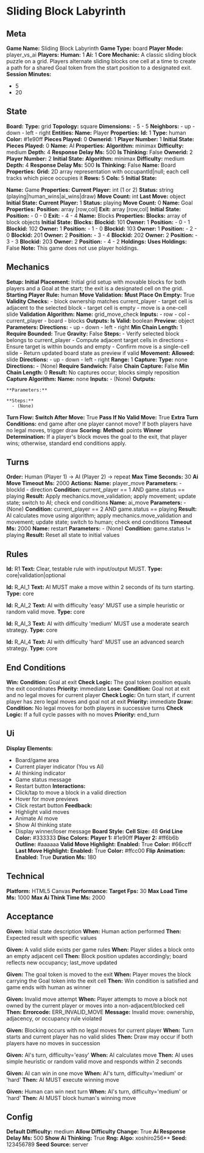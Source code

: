 # Sliding Block Labyrinth

## Meta

**Game Name:** Sliding Block Labyrinth
**Game Type:** board
**Player Mode:** player_vs_ai
**Players:**
  **Human:** 1
  **Ai:** 1
**Core Mechanic:** A classic sliding block puzzle on a grid. Players alternate sliding blocks one cell at a time to create a path for a shared Goal token from the start position to a designated exit.
**Session Minutes:**
  - 5
  - 20

## State

**Board:**
  **Type:** grid
  **Topology:** square
  **Dimensions:**
    - 5
    - 5
  **Neighbors:**
    - up
    - down
    - left
    - right
**Entities:**
  **Name:** Player
  **Properties:**
    **Id:** 1
    **Type:** human
    **Color:** #1e90ff
    **Pieces Played:** 0
    **Ownerid:** 1
    **Player Number:** 1
  **Initial State:**
    **Pieces Played:** 0
  **Name:** AI
  **Properties:**
    **Algorithm:** minimax
    **Difficulty:** medium
    **Depth:** 4
    **Response Delay Ms:** 500
    **Is Thinking:** False
    **Ownerid:** 2
    **Player Number:** 2
  **Initial State:**
    **Algorithm:** minimax
    **Difficulty:** medium
    **Depth:** 4
    **Response Delay Ms:** 500
    **Is Thinking:** False
  **Name:** Board
  **Properties:**
    **Grid:** 2D array representation with occupantId|null; each cell tracks which piece occupies it
    **Rows:** 5
    **Cols:** 5
  **Initial State:**

  **Name:** Game
  **Properties:**
    **Current Player:** int (1 or 2)
    **Status:** string (playing|human_wins|ai_wins|draw)
    **Move Count:** int
    **Last Move:** object
  **Initial State:**
    **Current Player:** 1
    **Status:** playing
    **Move Count:** 0
  **Name:** Goal
  **Properties:**
    **Position:** array [row,col]
    **Exit:** array [row,col]
  **Initial State:**
    **Position:**
      - 0
      - 0
    **Exit:**
      - 4
      - 4
  **Name:** Blocks
  **Properties:**
    **Blocks:** array of block objects
  **Initial State:**
    **Blocks:**
      **Blockid:** 101
      **Owner:** 1
      **Position:**
        - 0
        - 1
      **Blockid:** 102
      **Owner:** 1
      **Position:**
        - 1
        - 0
      **Blockid:** 103
      **Owner:** 1
      **Position:**
        - 2
        - 0
      **Blockid:** 201
      **Owner:** 2
      **Position:**
        - 3
        - 4
      **Blockid:** 202
      **Owner:** 2
      **Position:**
        - 3
        - 3
      **Blockid:** 203
      **Owner:** 2
      **Position:**
        - 4
        - 2
**Holdings:**
  **Uses Holdings:** False
  **Note:** This game does not use player holdings.

## Mechanics

**Setup:**
  **Initial Placement:** Initial grid setup with movable blocks for both players and a Goal at the start; the exit is a designated cell on the grid.
  **Starting Player Rule:** human
**Move Validation:**
  **Must Place On Empty:** True
  **Validity Checks:**
    - block ownership matches current_player
    - target cell is adjacent to the selected block
    - target cell is empty
    - move is a one-cell slide
  **Validation Algorithm:**
    **Name:** grid_move_check
    **Inputs:**
      - row
      - col
      - current_player
      - board
      - blocks
    **Outputs:**
      **Is Valid:** boolean
      **Preview:** object
    **Parameters:**
      **Directions:**
        - up
        - down
        - left
        - right
      **Min Chain Length:** 1
      **Require Bounded:** True
      **Gravity:** False
    **Steps:**
      - Verify selected block belongs to current_player
      - Compute adjacent target cells in directions
      - Ensure target is within bounds and empty
      - Confirm move is a single-cell slide
      - Return updated board state as preview if valid
**Movement:**
  **Allowed:** slide
  **Directions:**
    - up
    - down
    - left
    - right
  **Range:** 1
**Capture:**
  **Type:** none
  **Directions:**
    - (None)
  **Require Sandwich:** False
  **Chain Capture:** False
  **Min Chain Length:** 0
  **Result:** No captures occur; blocks simply reposition
  **Capture Algorithm:**
    **Name:** none
    **Inputs:**
      - (None)
    **Outputs:**

    **Parameters:**

    **Steps:**
      - (None)
**Turn Flow:**
  **Switch After Move:** True
  **Pass If No Valid Move:** True
  **Extra Turn Conditions:** end game after one player cannot move? If both players have no legal moves, trigger draw
**Scoring:**
  **Method:** points
  **Winner Determination:** If a player's block moves the goal to the exit, that player wins; otherwise, standard end conditions apply.

## Turns

**Order:** Human (Player 1) → AI (Player 2) → repeat
**Max Time Seconds:** 30
**Ai Move Timeout Ms:** 2000
**Actions:**
  **Name:** player_move
  **Parameters:**
    - blockId
    - direction
  **Condition:** current_player == 1 AND game.status == playing
  **Result:** Apply mechanics.move_validation; apply movement; update state; switch to AI; check end conditions
  **Name:** ai_move
  **Parameters:**
    - (None)
  **Condition:** current_player == 2 AND game.status == playing
  **Result:** AI calculates move using algorithm; apply mechanics.move_validation and movement; update state; switch to human; check end conditions
  **Timeout Ms:** 2000
  **Name:** restart
  **Parameters:**
    - (None)
  **Condition:** game.status != playing
  **Result:** Reset all state to initial values

## Rules


**Id:** R1
**Text:** Clear, testable rule with input/output MUST.
**Type:** core|validation|optional


**Id:** R_AI_1
**Text:** AI MUST make a move within 2 seconds of its turn starting.
**Type:** core


**Id:** R_AI_2
**Text:** AI with difficulty 'easy' MUST use a simple heuristic or random valid move.
**Type:** core


**Id:** R_AI_3
**Text:** AI with difficulty 'medium' MUST use a moderate search strategy.
**Type:** core


**Id:** R_AI_4
**Text:** AI with difficulty 'hard' MUST use an advanced search strategy.
**Type:** core


## End Conditions

**Win:**
  **Condition:** Goal at exit
  **Check Logic:** The goal token position equals the exit coordinates
  **Priority:** immediate
**Lose:**
  **Condition:** Goal not at exit and no legal moves for current player
  **Check Logic:** On turn start, if current player has zero legal moves and goal not at exit
  **Priority:** immediate
**Draw:**
  **Condition:** No legal moves for both players in successive turns
  **Check Logic:** If a full cycle passes with no moves
  **Priority:** end_turn

## Ui

**Display Elements:**
  - Board/game area
  - Current player indicator (You vs AI)
  - AI thinking indicator
  - Game status message
  - Restart button
**Interactions:**
  - Click/tap to move a block in a valid direction
  - Hover for move previews
  - Click restart button
**Feedback:**
  - Highlight valid moves
  - Animate AI move
  - Show AI thinking state
  - Display winner/loser message
**Board Style:**
  **Cell Size:** 48
  **Grid Line Color:** #333333
  **Disc Colors:**
    **Player 1:** #1e90ff
    **Player 2:** #ff6b6b
    **Outline:** #aaaaaa
  **Valid Move Highlight:**
    **Enabled:** True
    **Color:** #66ccff
  **Last Move Highlight:**
    **Enabled:** True
    **Color:** #ffcc00
  **Flip Animation:**
    **Enabled:** True
    **Duration Ms:** 180

## Technical

**Platform:** HTML5 Canvas
**Performance:**
  **Target Fps:** 30
  **Max Load Time Ms:** 1000
  **Max Ai Think Time Ms:** 2000

## Acceptance


**Given:** Initial state description
**When:** Human action performed
**Then:** Expected result with specific values


**Given:** A valid slide exists per game rules
**When:** Player slides a block onto an empty adjacent cell
**Then:** Block position updates accordingly; board reflects new occupancy; last_move updated


**Given:** The goal token is moved to the exit
**When:** Player moves the block carrying the Goal token into the exit cell
**Then:** Win condition is satisfied and game ends with human as winner


**Given:** Invalid move attempt
**When:** Player attempts to move a block not owned by the current player or moves into a non-adjacent/blocked cell
**Then:**
  **Errorcode:** ERR_INVALID_MOVE
  **Message:** Invalid move: ownership, adjacency, or occupancy rule violated


**Given:** Blocking occurs with no legal moves for current player
**When:** Turn starts and current player has no valid slides
**Then:** Draw may occur if both players have no moves in succession


**Given:** AI's turn, difficulty='easy'
**When:** AI calculates move
**Then:** AI uses simple heuristic or random valid move and responds within 2 seconds


**Given:** AI can win in one move
**When:** AI's turn, difficulty='medium' or 'hard'
**Then:** AI MUST execute winning move


**Given:** Human can win next turn
**When:** AI's turn, difficulty='medium' or 'hard'
**Then:** AI MUST block human's winning move


## Config

**Default Difficulty:** medium
**Allow Difficulty Change:** True
**Ai Response Delay Ms:** 500
**Show Ai Thinking:** True
**Rng:**
  **Algo:** xoshiro256**
  **Seed:** 123456789
  **Seed Source:** server